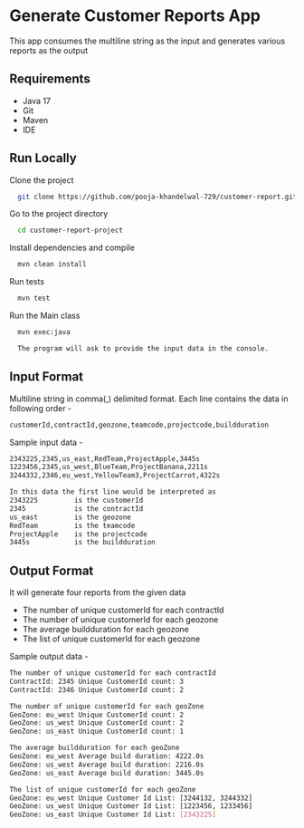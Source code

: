 
# Generate Customer Reports App

This app consumes the multiline string as the input
and generates various reports as the output


## Requirements
* Java 17
* Git
* Maven
* IDE


## Run Locally

Clone the project

```bash
  git clone https://github.com/pooja-khandelwal-729/customer-report.git
```

Go to the project directory

```bash
  cd customer-report-project
```

Install dependencies and compile

```bash
  mvn clean install
```

Run tests

```bash
  mvn test
```

Run the Main class

```bash
  mvn exec:java

  The program will ask to provide the input data in the console.
```


## Input Format

Multiline string in comma(,) delimited format. Each line contains the data in following order -

```bash
customerId,contractId,geozone,teamcode,projectcode,buildduration
```
Sample input data -

```bash
2343225,2345,us_east,RedTeam,ProjectApple,3445s
1223456,2345,us_west,BlueTeam,ProjectBanana,2211s
3244332,2346,eu_west,YellowTeam3,ProjectCarrot,4322s 

In this data the first line would be interpreted as
2343225         is the customerId
2345            is the contractId
us_east         is the geozone
RedTeam         is the teamcode
ProjectApple    is the projectcode
3445s           is the buildduration
```

## Output Format

It will generate four reports from the given data
* The number of unique customerId for each contractId
* The number of unique customerId for each geozone
* The average buildduration for each geozone
* The list of unique customerId for each geozone

Sample output data -

```bash
The number of unique customerId for each contractId
ContractId: 2345 Unique CustomerId count: 3
ContractId: 2346 Unique CustomerId count: 2

The number of unique customerId for each geoZone
GeoZone: eu_west Unique CustomerId count: 2
GeoZone: us_west Unique CustomerId count: 2
GeoZone: us_east Unique CustomerId count: 1

The average buildduration for each geoZone
GeoZone: eu_west Average build duration: 4222.0s
GeoZone: us_west Average build duration: 2216.0s
GeoZone: us_east Average build duration: 3445.0s

The list of unique customerId for each geoZone
GeoZone: eu_west Unique Customer Id List: [3244132, 3244332]
GeoZone: us_west Unique Customer Id List: [1223456, 1233456]
GeoZone: us_east Unique Customer Id List: [2343225]
```
